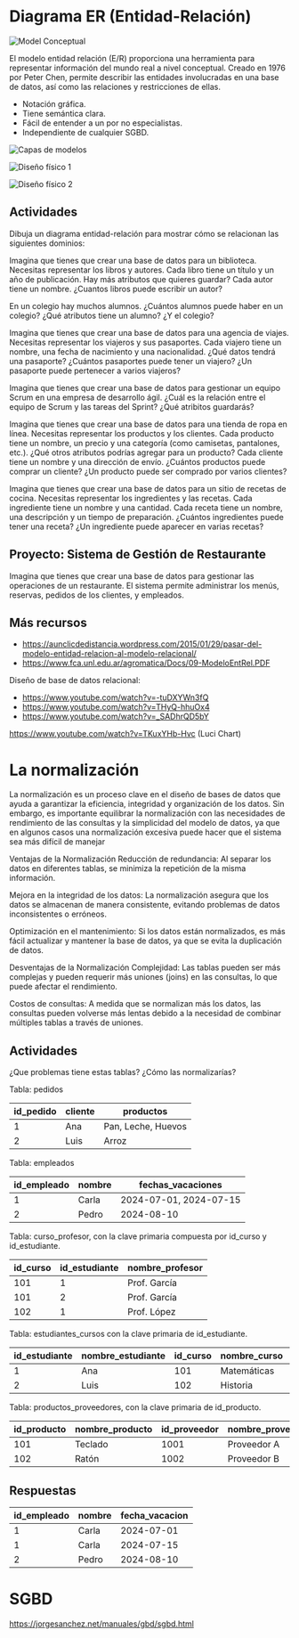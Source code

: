 # Diagrama ER (Entidad-Relación)
![Model Conceptual](../x-assets/UF1845/ermodel1.png)

El modelo entidad relación (E/R) proporciona una herramienta para representar información del mundo real a nivel conceptual. Creado en 1976 por Peter Chen, permite describir las entidades involucradas en una base de datos, así como las relaciones y restricciones de ellas.
- Notación gráfica.
- Tiene semántica clara.
- Fácil de entender a un por no especialistas.
- Independiente de cualquier SGBD.

![Capas de modelos](../x-assets/UF1845/ermodel2.png)

![Diseño físico 1](../x-assets/UF1845/ermodel3.png)

![Diseño físico 2](../x-assets/UF1845/ermodel4.png)

## Actividades
Dibuja un diagrama entidad-relación para mostrar cómo se relacionan las siguientes dominios:

Imagina que tienes que crear una base de datos para un biblioteca. Necesitas representar los libros y autores. Cada libro tiene un título y un año de publicación. Hay más atributos que quieres guardar?
 Cada autor tiene un nombre. ¿Cuantos libros puede escribir un autor? 

En un colegio hay muchos alumnos. ¿Cuántos alumnos puede haber en un colegio? ¿Qué atributos tiene un alumno? ¿Y el colegio?

Imagina que tienes que crear una base de datos para una agencia de viajes. Necesitas representar los viajeros y sus pasaportes. Cada viajero tiene un nombre, una fecha de nacimiento y una nacionalidad. ¿Qué datos tendrá una pasaporte? ¿Cuántos pasaportes puede tener un viajero? ¿Un pasaporte puede pertenecer a varios viajeros?

Imagina que tienes que crear una base de datos para gestionar un equipo Scrum en una empresa de desarrollo ágil. ¿Cuál es la relación entre el equipo de Scrum y las tareas del Sprint? ¿Qué atribitos guardarás?

Imagina que tienes que crear una base de datos para una tienda de ropa en línea. Necesitas representar los productos y los clientes. Cada producto tiene un nombre, un precio y una categoría (como camisetas, pantalones, etc.). ¿Qué otros atributos podrías agregar para un producto? Cada cliente tiene un nombre y una dirección de envío. ¿Cuántos productos puede comprar un cliente? ¿Un producto puede ser comprado por varios clientes?

Imagina que tienes que crear una base de datos para un sitio de recetas de cocina. Necesitas representar los ingredientes y las recetas. Cada ingrediente tiene un nombre y una cantidad. Cada receta tiene un nombre, una descripción y un tiempo de preparación. ¿Cuántos ingredientes puede tener una receta? ¿Un ingrediente puede aparecer en varias recetas?


## Proyecto: Sistema de Gestión de Restaurante
Imagina que tienes que crear una base de datos para gestionar las operaciones de un restaurante. El sistema permite administrar los menús, reservas, pedidos de los clientes, y empleados.



## Más recursos
- https://aunclicdedistancia.wordpress.com/2015/01/29/pasar-del-modelo-entidad-relacion-al-modelo-relacional/
- https://www.fca.unl.edu.ar/agromatica/Docs/09-ModeloEntRel.PDF

Diseño de base de datos relacional:
- https://www.youtube.com/watch?v=-tuDXYWn3fQ
- https://www.youtube.com/watch?v=THyQ-hhuOx4
- https://www.youtube.com/watch?v=_SADhrQD5bY



https://www.youtube.com/watch?v=TKuxYHb-Hvc (Luci Chart)

# La normalización
La normalización es un proceso clave en el diseño de bases de datos que ayuda a garantizar la eficiencia, integridad y organización de los datos. Sin embargo, es importante equilibrar la normalización con las necesidades de rendimiento de las consultas y la simplicidad del modelo de datos, ya que en algunos casos una normalización excesiva puede hacer que el sistema sea más difícil de manejar

Ventajas de la Normalización
Reducción de redundancia: Al separar los datos en diferentes tablas, se minimiza la repetición de la misma información.

Mejora en la integridad de los datos: La normalización asegura que los datos se almacenan de manera consistente, evitando problemas de datos inconsistentes o erróneos.

Optimización en el mantenimiento: Si los datos están normalizados, es más fácil actualizar y mantener la base de datos, ya que se evita la duplicación de datos.

Desventajas de la Normalización
Complejidad: Las tablas pueden ser más complejas y pueden requerir más uniones (joins) en las consultas, lo que puede afectar el rendimiento.

Costos de consultas: A medida que se normalizan más los datos, las consultas pueden volverse más lentas debido a la necesidad de combinar múltiples tablas a través de uniones.


## Actividades

¿Que problemas tiene estas tablas? ¿Cómo las normalizarías?

Tabla: pedidos

| id_pedido | cliente | productos              |
|-----------|---------|------------------------|
| 1         | Ana     | Pan, Leche, Huevos     |
| 2         | Luis    | Arroz                  |


Tabla: empleados

| id_empleado | nombre | fechas_vacaciones         |
|-------------|--------|---------------------------|
| 1           | Carla  | 2024-07-01, 2024-07-15     |
| 2           | Pedro  | 2024-08-10                |



Tabla: curso_profesor, con la clave primaria compuesta por id_curso y id_estudiante.

| id_curso | id_estudiante | nombre_profesor |
|----------|---------------|-----------------|
| 101      | 1             | Prof. García    |
| 101      | 2             | Prof. García    |
| 102      | 1             | Prof. López     |


Tabla: estudiantes_cursos con la clave primaria de id_estudiante.

| id_estudiante | nombre_estudiante | id_curso | nombre_curso | nombre_profesor |
|---------------|-------------------|----------|--------------|-----------------|
| 1             | Ana               | 101      | Matemáticas  | Prof. García    |
| 2             | Luis              | 102      | Historia     | Prof. López     |

Tabla: productos_proveedores, con la clave primaria de id_producto.

| id_producto | nombre_producto | id_proveedor | nombre_proveedor | direccion_proveedor |
|-------------|-----------------|--------------|------------------|---------------------|
| 101         | Teclado         | 1001         | Proveedor A      | Calle A, 123       |
| 102         | Ratón           | 1002         | Proveedor B      | Calle B, 456       |



## Respuestas

| id_empleado | nombre | fecha_vacacion  |
|-------------|--------|-----------------|
| 1           | Carla  | 2024-07-01       |
| 1           | Carla  | 2024-07-15       |
| 2           | Pedro  | 2024-08-10       |






# SGBD
https://jorgesanchez.net/manuales/gbd/sgbd.html